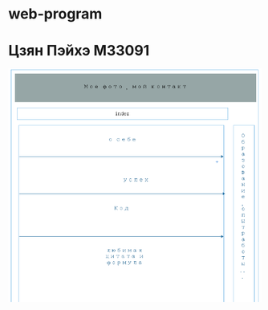 # web-program
# Цзян Пэйхэ M33091
![](https://github.com/damagegithub/web-program/raw/master/lab1/design.png)
